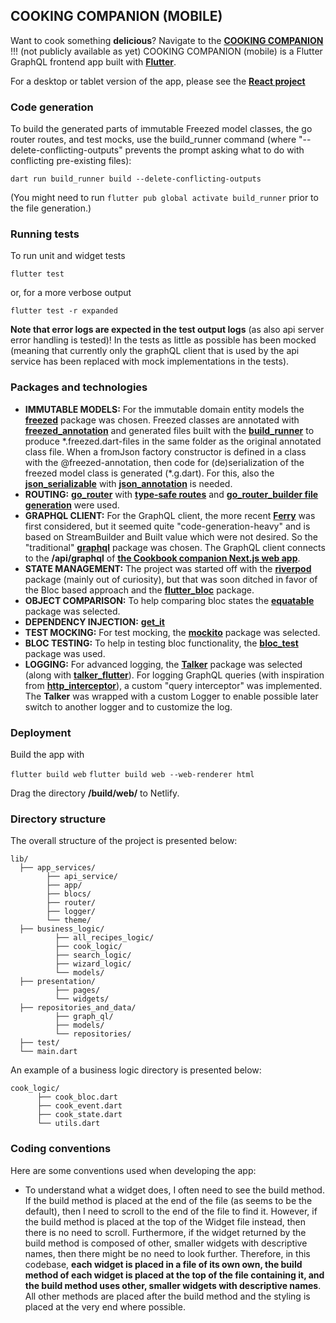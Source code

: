 ## COOKING COMPANION (MOBILE)

Want to cook something **delicious**? Navigate to the **[COOKING COMPANION]()** !!! (not publicly available as yet)
COOKING COMPANION (mobile) is a Flutter GraphQL frontend app built with **[Flutter](https://flutter.dev)**.

For a desktop or tablet version of the app, please see the **[React project](https://github.com/tsirbunen/cookbook)**

### Code generation

To build the generated parts of immutable Freezed model classes, the go router routes, and test mocks, use the build_runner command (where "--delete-conflicting-outputs" prevents the prompt asking what to do with conflicting pre-existing files):

`dart run build_runner build --delete-conflicting-outputs`

(You might need to run `flutter pub global activate build_runner` prior to the file generation.)

### Running tests

To run unit and widget tests

`flutter test`

or, for a more verbose output

`flutter test -r expanded`

**Note that error logs are expected in the test output logs** (as also api server error handling is tested)! In the tests as little as possible has been mocked (meaning that currently only the graphQL client that is used by the api service has been replaced with mock implementations in the tests).

### Packages and technologies

- **IMMUTABLE MODELS:** For the immutable domain entity models the **[freezed](https://pub.dev/packages/freezed)** package was chosen. Freezed classes are annotated with **[freezed_annotation](https://pub.dev/packages/freezed_annotation)** and generated files built with the **[build_runner](https://pub.dev/packages/build_runner)** to produce \*.freezed.dart-files in the same folder as the original annotated class file. When a fromJson factory constructor is defined in a class with the @freezed-annotation, then code for (de)serialization of the freezed model class is generated (\*.g.dart). For this, also the **[json_serializable](https://pub.dev/packages/json_serializable)** with **[json_annotation](https://pub.dev/packages/json_annotation)** is needed.
- **ROUTING:** **[go_router](https://pub.dev/packages/go_router)** with **[type-safe routes](https://pub.dev/documentation/go_router/latest/topics/Type-safe%20routes-topic.html)** and **[go_router_builder file generation](https://pub.dev/packages/go_router_builder)** were used.
- **GRAPHQL CLIENT:** For the GraphQL client, the more recent **[Ferry](https://ferrygraphql.com)** was first considered, but it seemed quite "code-generation-heavy" and is based on StreamBuilder and Built value which were not desired. So the "traditional" **[graphql](https://pub.dev/packages/graphql)** package was chosen. The GraphQL client connects to the **/api/graphql** of **[the Cookbook companion Next.js web app](https://github.com/tsirbunen/cookbook/)**.
- **STATE MANAGEMENT:** The project was started off with the **[riverpod](https://riverpod.dev/docs/introduction/why_riverpod)** package (mainly out of curiosity), but that was soon ditched in favor of the Bloc based approach and the **[flutter_bloc](https://pub.dev/packages/flutter_bloc)** package.
- **OBJECT COMPARISON:** To help comparing bloc states the **[equatable](https://pub.dev/packages/equatable/example)** package was selected.
- **DEPENDENCY INJECTION:** **[get_it](https://pub.dev/packages/get_it)**
- **TEST MOCKING:** For test mocking, the **[mockito](https://pub.dev/packages/mockito)** package was selected.
- **BLOC TESTING:** To help in testing bloc functionality, the **[bloc_test](https://pub.dev/packages/bloc_test)** package was used.
- **LOGGING:** For advanced logging, the **[Talker](https://pub.dev/packages/talker)** package was selected (along with **[talker_flutter](https://github.com/Frezyx/talker/tree/master/packages/talker_flutter)**). For logging GraphQL queries (with inspiration from **[http_interceptor](https://pub.dev/packages/http_interceptor)**), a custom "query interceptor" was implemented. The **Talker** was wrapped with a custom Logger to enable possible later switch to another logger and to customize the log.

### Deployment

Build the app with

`flutter build web`
`flutter build web --web-renderer html`

Drag the directory **/build/web/** to Netlify.

### Directory structure

The overall structure of the project is presented below:

```
lib/
  ├── app_services/
        ├── api_service/
        ├── app/
        ├── blocs/
        ├── router/
        ├── logger/
        └── theme/
  ├── business_logic/
          ├── all_recipes_logic/
          ├── cook_logic/
          ├── search_logic/
          ├── wizard_logic/
          └── models/
  ├── presentation/
          ├── pages/
          └── widgets/
  ├── repositories_and_data/
          ├── graph_ql/
          ├── models/
          └── repositories/
  ├── test/
  └── main.dart
```

An example of a business logic directory is presented below:

```
cook_logic/
      ├── cook_bloc.dart
      ├── cook_event.dart
      ├── cook_state.dart
      └── utils.dart
```

### Coding conventions

Here are some conventions used when developing the app:

- To understand what a widget does, I often need to see the build method. If the build method is placed at the end of the file (as seems to be the default), then I need to scroll to the end of the file to find it. However, if the build method is placed at the top of the Widget file instead, then there is no need to scroll. Furthermore, if the widget returned by the build method is composed of other, smaller widgets with descriptive names, then there might be no need to look further. Therefore, in this codebase, **each widget is placed in a file of its own own, the build method of each widget is placed at the top of the file containing it, and the build method uses other, smaller widgets with descriptive names**. All other methods are placed after the build method and the styling is placed at the very end where possible.
